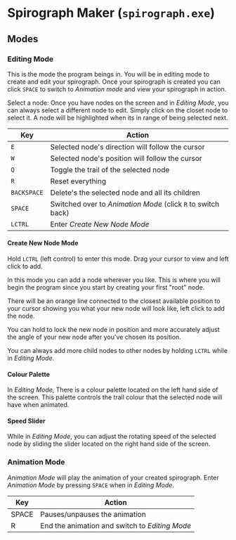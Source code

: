 # Spirograph Maker (`spirograph.exe`)

## Modes

### Editing Mode

This is the mode the program beings in.
You will be in editing mode to create and edit your spirograph.
Once your spirograph is created you can click `SPACE` to switch to _Animation mode_ and view your spirograph in action.

Select a node:
Once you have nodes on the screen and in _Editing Mode_, you can always select a different node to edit. Simply click on the closet node to select it. A node will be highlighted when its in range of being selected next.

| Key         | Action                                                       |
| ----------- | ------------------------------------------------------------ |
| `E`         | Selected node's direction will follow the cursor             |
| `W`         | Selected node's position will follow the cursor              |
| `Q`         | Toggle the trail of the selected node                        |
| `R`         | Reset everything                                             |
| `BACKSPACE` | Delete's the selected node and all its children              |
| `SPACE`     | Switched over to _Animation Mode_ (click `R` to switch back) |
| `LCTRL`     | Enter _Create New Node Mode_                                 |

#### Create New Node Mode

Hold `LCTRL` (left control) to enter this mode. Drag your cursor to view and left click to add.

In this mode you can add a node wherever you like. This is where you will begin the program since you start by creating your first "root" node.

There will be an orange line connected to the closest available position to your cursor showing you what your new node will look like, left click to add the node.

You can hold to lock the new node in position and more accurately adjust the angle of your new node after you've chosen its position.

You can always add more child nodes to other nodes by holding `LCTRL` while in _Editing Mode_.

#### Colour Palette

In _Editing Mode_, There is a colour palette located on the left hand side of the screen.
This palette controls the trail colour that the selected node will have when animated.

#### Speed Slider

While in _Editing Mode_, you can adjust the rotating speed of the selected node by sliding the slider located on the right hand side of the screen.

### Animation Mode

_Animation Mode_ will play the animation of your created spirograph.
Enter _Animation Mode_ by pressing `SPACE` when in _Editing Mode_.

| Key   | Action                                         |
| ----- | ---------------------------------------------- |
| SPACE | Pauses/unpauses the animation                  |
| R     | End the animation and switch to _Editing Mode_ |
